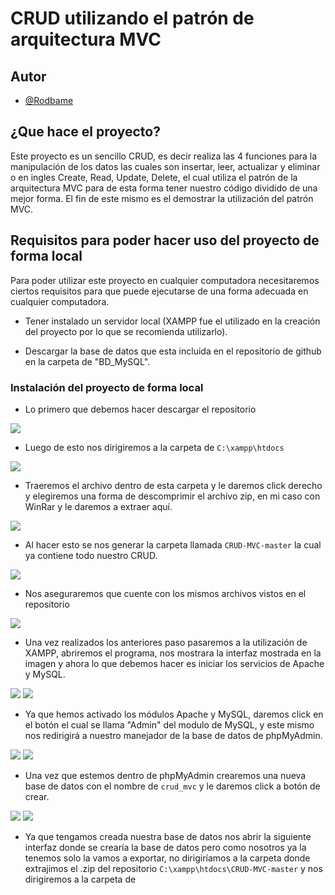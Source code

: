 # CRUD utilizando el patrón de arquitectura MVC

## Autor

- [@Rodbame](https://github.com/Rodbame)

## ¿Que hace el proyecto?
Este proyecto es un sencillo CRUD, es decir realiza las 4 funciones para la manipulación de los datos las cuales son insertar, leer, actualizar y eliminar o en ingles Create, Read, Update, Delete, el cual utiliza el patrón de la arquitectura MVC para de esta forma tener nuestro código dividido de una mejor forma. El fin de este mismo es el demostrar la utilización del patrón MVC.

## Requisitos para poder hacer uso del proyecto de forma local
Para poder utilizar este proyecto en cualquier computadora necesitaremos ciertos requisitos para que puede ejecutarse de una forma adecuada en cualquier computadora.

- Tener instalado un servidor local (XAMPP fue el utilizado en la creación del proyecto por lo que se recomienda utilizarlo).

- Descargar la base de datos que esta incluida en el repositorio de github en la carpeta de "BD_MySQL".

### Instalación del proyecto de forma local

- Lo primero que debemos hacer descargar el repositorio
<img src="./imagenes/paso1.png"/>

- Luego de esto nos dirigiremos a la carpeta de ```C:\xampp\htdocs```
<img src="./imagenes/paso2.png"/>

- Traeremos el archivo dentro de esta carpeta y le daremos click derecho y elegiremos una forma de descomprimir el archivo zip, en mi caso con WinRar y le daremos a extraer aquí.
<img src="./imagenes/paso3.png"/>

- Al hacer esto se nos generar la carpeta llamada ```CRUD-MVC-master``` la cual ya contiene todo nuestro CRUD.
<img src="./imagenes/paso4.png"/>

- Nos aseguraremos que cuente con los mismos archivos vistos en el repositorio
<img src="./imagenes/paso4-1.png"/>

- Una vez realizados los anteriores paso pasaremos a la utilización de XAMPP, abriremos el programa, nos mostrara la interfaz mostrada en la imagen y ahora lo que debemos hacer es iniciar los servicios de Apache y MySQL.
<img src="./imagenes/paso5.png"/>
<img src="./imagenes/paso5-1.png"/>

- Ya que hemos activado los módulos Apache y MySQL, daremos click en el botón el cual se llama "Admin" del modulo de MySQL, y este mismo nos redirigirá a nuestro manejador de la base de datos de phpMyAdmin.
<img src="./imagenes/paso6.png"/>
<img src="./imagenes/paso6-1.png"/>

- Una vez que estemos dentro de phpMyAdmin crearemos una nueva base de datos con el nombre de ```crud_mvc``` y le daremos click a botón de crear.
<img src="./imagenes/paso7.png"/>
<img src="./imagenes/paso7-1.png"/>

- Ya que tengamos creada nuestra base de datos nos abrir la siguiente interfaz donde se crearía la base de datos pero como nosotros ya la tenemos solo la vamos a exportar, no dirigiríamos a la carpeta donde extrajimos el .zip del repositorio ```C:\xampp\htdocs\CRUD-MVC-master``` y nos dirigiremos a la carpeta de 





